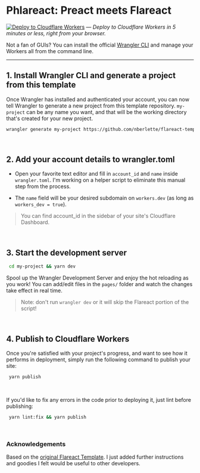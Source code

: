 # Phlareact: Preact meets Flareact

<a href="https://deploy.workers.cloudflare.com/?url=https://github.com/nberlette/flareact-template&paid=true" target="_blank"><img src="https://img.shields.io/badge/Deploy-Cloudflare%20Worker-f8ae18.svg" alt="Deploy to Cloudflare Workers" /></a> &mdash; <em>Deploy to Cloudflare Workers in 5 minutes or less, right from your browser.</em>

Not a fan of GUIs? You can install the official [Wrangler CLI](https://github.com/cloudflare/wrangler) and manage your Workers all from the command line.

---

## 1. Install Wrangler CLI and generate a project from this template

Once Wrangler has installed and authenticated your account, you can now tell Wrangler to generate a new project from this template repository. `my-project` can be any name you want, and that will be the working directory that's created for your new project.

```bash
wrangler generate my-project https://github.com/nberlette/flareact-template
```

<br>

## 2. Add your account details to wrangler.toml

* Open your favorite text editor and fill in `account_id` and `name` inside `wrangler.toml`. I'm working on a helper script to eliminate this manual step from the process.

* The `name` field will be your desired subdomain on `workers.dev` (as long as `workers_dev = true`).

> You can find account_id in the sidebar of your site's Cloudflare Dashboard.


<br>

## 3. Start the development server

```bash
 cd my-project && yarn dev
```

Spool up the Wrangler Development Server and enjoy the hot reloading as you work! You can add/edit files in the `pages/` folder and watch the changes take effect in real time.

> Note: don't run `wrangler dev` or it will skip the Flareact portion of the script!

<br>

## 4. Publish to Cloudflare Workers

Once you're satisfied with your project's progress, and want to see how it performs in deployment, simply run the following command to publish your site:

```bash
 yarn publish
```

<br>

If you'd like to fix any errors in the code prior to deploying it, just lint before publishing:

```bash
 yarn lint:fix && yarn publish
```

<br>

### Acknowledgements

Based on the [original Flareact Template](https://github.com/flareact/flareact-template). I just added further instructions and goodies I felt would be useful to other developers.
